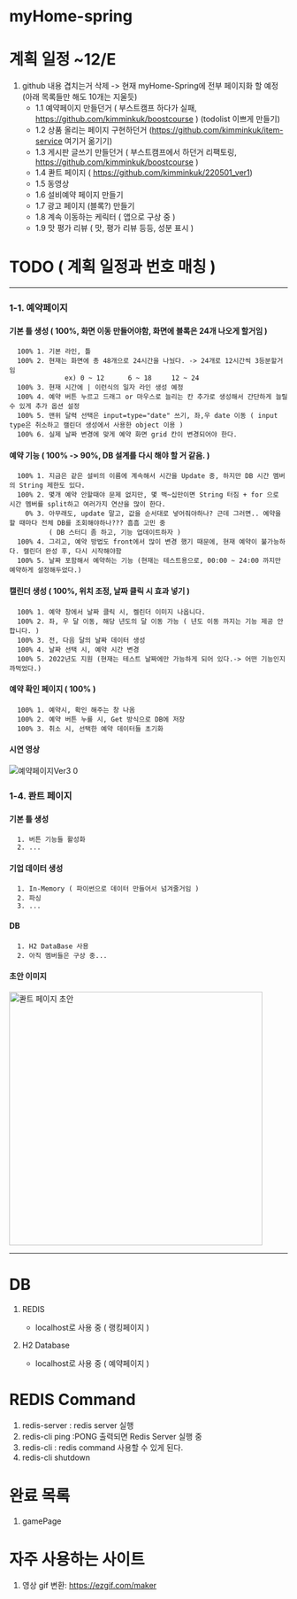# myHome-spring

# 계획 일정 ~12/E
1. github 내용 겹치는거 삭제 -> 현재 myHome-Spring에 전부 페이지화 할 예정 (아래 목록들만 해도 10개는 지울듯)<br>
   - 1.1 예약페이지 만들던거 ( 부스트캠프 하다가 실패, https://github.com/kimminkuk/boostcourse ) (todolist 이쁘게 만들기)
   - 1.2 상품 올리는 페이지 구현하던거 (https://github.com/kimminkuk/item-service 여기거 옮기기)
   - 1.3 게시판 글쓰기 만들던거 ( 부스트캠프에서 하던거 리팩토링, https://github.com/kimminkuk/boostcourse )
   - 1.4 콴트 페이지 ( https://github.com/kimminkuk/220501_ver1)   
   - 1.5 동영상   
   - 1.6 설비예약 페이지 만들기
   - 1.7 광고 페이지 (블록?) 만들기
   - 1.8 계속 이동하는 케릭터 ( 앱으로 구상 중 )
   - 1.9 맛 평가 리뷰 ( 맛, 평가 리뷰 등등, 성분 표시 )

# TODO ( 계획 일정과 번호 매칭 )
---------
### 1-1. 예약페이지
   #### 기본 틀 생성 ( 100%, 화면 이동 만들어야함, 화면에 블록은 24개 나오게 할거임 )
      100% 1. 기본 라인, 틀 
      100% 2. 현재는 화면에 총 48개으로 24시간을 나눴다. -> 24개로 12시간씩 3등분할거임
                  ex) 0 ~ 12      6 ~ 18     12 ~ 24
      100% 3. 현재 시간에 | 이런식의 일자 라인 생성 예정
      100% 4. 예약 버튼 누르고 드래그 or 마우스로 늘리는 칸 추가로 생성해서 간단하게 늘릴 수 있게 추가 옵션 설정
      100% 5. 맨위 달력 선택은 input=type="date" 쓰기, 좌,우 date 이동 ( input type은 취소하고 캘린더 생성에서 사용한 object 이용 )
      100% 6. 실제 날짜 변경에 맞게 예약 화면 grid 칸이 변경되어야 한다.
   #### 예약 기능 ( 100% -> 90%, DB 설계를 다시 해야 할 거 같음. )
      100% 1. 지금은 같은 설비의 이름에 계속해서 시간을 Update 중, 하지만 DB 시간 멤버의 String 제한도 있다.
      100% 2. 몇개 예약 안할때야 문제 없지만, 몇 백~십만이면 String 터짐 + for 으로 시간 멤버를 split하고 여러가지 연산을 많이 한다.
        0% 3. 아무래도, update 말고, 값을 순서대로 넣어줘야하나? 근데 그러면.. 예약을 할 때마다 전체 DB를 조회해야하나??? 흠흠 고민 중
              ( DB 스터디 좀 하고, 기능 업데이트하자 )
      100% 4. 그리고, 예약 방법도 front에서 많이 변경 했기 때문에, 현재 예약이 불가능하다. 캘린더 완성 후, 다시 시작해야함
      100% 5. 날짜 포함해서 예약하는 기능 (현재는 테스트용으로, 00:00 ~ 24:00 까지만 예약하게 설정해두었다.)
   #### 캘린더 생성 ( 100%, 위치 조정, 날짜 클릭 시 효과 넣기 )
      100% 1. 예약 창에서 날짜 클릭 시, 켈린더 이미지 나옵니다.
      100% 2. 좌, 우 달 이동, 해당 년도의 달 이동 가능 ( 년도 이동 까지는 기능 제공 안합니다. )
      100% 3. 전, 다음 달의 날짜 데이터 생성
      100% 4. 날짜 선택 시, 예약 시간 변경
      100% 5. 2022년도 지원 (현재는 테스트 날짜에만 가능하게 되어 있다.-> 어떤 기능인지 까먹었다.)
   #### 예약 확인 페이지 ( 100% )
      100% 1. 예약시, 확인 해주는 창 나옴
      100% 2. 예약 버튼 누를 시, Get 방식으로 DB에 저장
      100% 3. 취소 시, 선택한 예약 데이터들 초기화
      
   #### 시연 영상
   ![예약페이지Ver3 0](https://user-images.githubusercontent.com/27074717/208299666-1e7ed3c1-0a3d-4930-8268-1625316b0a07.gif)


### 1-4. 콴트 페이지
   #### 기본 틀 생성
      1. 버튼 기능들 활성화
      2. ...
   #### 기업 데이터 생성
      1. In-Memory ( 파이썬으로 데이터 만들어서 넘겨줄거임 )
      2. 파싱
      3. ...
   #### DB
      1. H2 DataBase 사용
      2. 아직 멤버들은 구상 중...
   #### 초안 이미지
   <img width="458" alt="콴트 페이지 초안" src="https://user-images.githubusercontent.com/27074717/209965774-6f67342a-2dd0-4170-ab48-640ba1273cb2.png">


---------   
# DB 
1. REDIS
    - localhost로 사용 중 ( 랭킹페이지 )

2. H2 Database
    - localhost로 사용 중 ( 예약페이지 )
 
# REDIS Command
1. redis-server : redis server 실행
2. redis-cli ping :PONG 출력되면 Redis Server 실행 중
3. redis-cli : redis command 사용할 수 있게 된다.
4. redis-cli shutdown


# 완료 목록
1. gamePage

# 자주 사용하는 사이트
1. 영상 gif 변환: https://ezgif.com/maker

